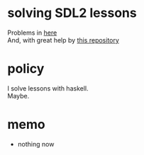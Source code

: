 # solving SDL2 lessons  
   Problems in [here](http://http://lazyfoo.net/tutorials/SDL/)  
   And, with great help by [this repository](https://github.com/palf/haskell-sdl2-examples)  

# policy  
   I solve lessons with haskell.  
   Maybe.  

# memo  
   * nothing now  


